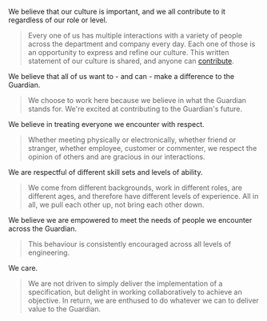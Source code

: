 
We believe that our culture is important, and we all contribute to it regardless of our role or level.

>Every one of us has multiple interactions with a variety of people across the department and company every day. Each one of those is an opportunity to express and refine our culture. This written statement of our culture is shared, and anyone can [contribute](CONTRIBUTING.md).


We believe that all of us want to - and can - make a difference to the Guardian.

>We choose to work here because we believe in what the Guardian stands for. We're excited at contributing to the Guardian's future. 

We believe in treating everyone we encounter with respect.

>Whether meeting physically or electronically, whether friend or stranger, whether employee, customer or commenter, we respect the opinion of others and are gracious in our interactions.

We are respectful of different skill sets and levels of ability.
>We come from different backgrounds, work in different roles, are different ages, and therefore have different levels of experience. All in all, we pull each other up, not bring each other down.

We believe we are empowered to meet the needs of people we encounter across the Guardian.

>This behaviour is consistently encouraged across all levels of engineering.

We care.

>We are not driven to simply deliver the implementation of a specification, but delight in working collaboratively to achieve an objective. In return, we are enthused to do whatever we can to deliver value to the Guardian.





